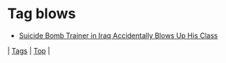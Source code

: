 <!--
title: Tag blows
date: 2020-06-28T15:26:59.428Z
tags:
-->
# Tag blows

 * [Suicide Bomb Trainer in Iraq Accidentally Blows Up His Class](76317080897.md)

| [Tags](tags.md) | [Top](index.md) |
